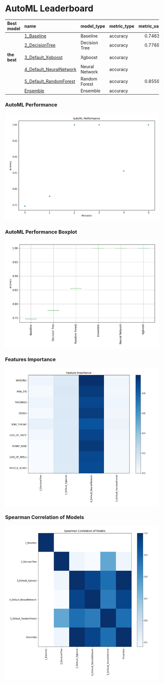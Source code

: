 # AutoML Leaderboard

| Best model   | name                                                         | model_type     | metric_type   |   metric_value |   train_time |
|:-------------|:-------------------------------------------------------------|:---------------|:--------------|---------------:|-------------:|
|              | [1_Baseline](1_Baseline/README.md)                           | Baseline       | accuracy      |       0.746337 |         0.99 |
|              | [2_DecisionTree](2_DecisionTree/README.md)                   | Decision Tree  | accuracy      |       0.776994 |        21.18 |
| **the best** | [3_Default_Xgboost](3_Default_Xgboost/README.md)             | Xgboost        | accuracy      |       1        |         6.29 |
|              | [4_Default_NeuralNetwork](4_Default_NeuralNetwork/README.md) | Neural Network | accuracy      |       1        |         3.9  |
|              | [5_Default_RandomForest](5_Default_RandomForest/README.md)   | Random Forest  | accuracy      |       0.855941 |         5.53 |
|              | [Ensemble](Ensemble/README.md)                               | Ensemble       | accuracy      |       1        |         0.87 |

### AutoML Performance
![AutoML Performance](ldb_performance.png)

### AutoML Performance Boxplot
![AutoML Performance Boxplot](ldb_performance_boxplot.png)

### Features Importance
![features importance across models](features_heatmap.png)



### Spearman Correlation of Models
![models spearman correlation](correlation_heatmap.png)

